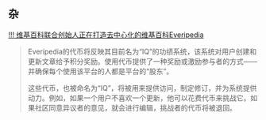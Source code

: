 ## 杂

[!!! 维基百科联合创始人正在打造去中心化的维基百科Everipedia](https://allrecode.com/post/32065)
>Everipedia的代币将反映其目前名为“IQ”的功绩系统，该系统对用户创建和更新文章给予积分奖励。使用代币提供了一种奖励或激励参与者的方式——并确保每个使用该平台的人都是平台的“股东”。
>
>这些代币，也被命名为“IQ”，将被用来提供访问，制定修订，并为系统提供动力。例如，如果一个用户不喜欢一个更新，他可以花费代币来挑战它。如果社区同意异议者的意见，就会进行编辑，挑战者的代币将被退回。
